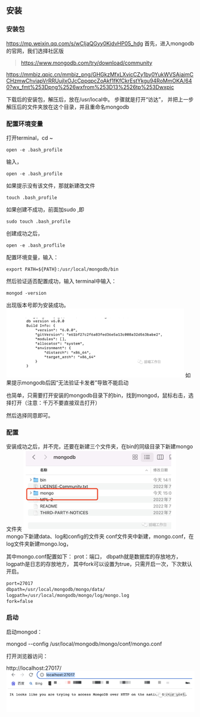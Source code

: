 


## 安装
### 安装包
https://mp.weixin.qq.com/s/wCIjaQGyy0KjdvHP05_hdg
首先，进入mongodb的官网，我们选择社区版
> https://www.mongodb.com/try/download/community

https://mmbiz.qpic.cn/mmbiz_png/GHGkzMfxLXvicCZy1by0YukWVSAiajmCCHzmwChviapVrRRUujlxOJcCppqpcZoAkf1fKfCkrEstYkgu94RoMmOKA/640?wx_fmt%253Dpng%2526wxfrom%253D13%2526tp%253Dwxpic



下载后的安装包，解压后，放在/usr/local中。
步骤就是打开“访达”，
并把上一步解压后的文件夹放在这个目录，并且重命名mongodb

### 配置环境变量
打开terminal，cd ~
```
open -e .bash_profile
```
输入，
```
open -e .bash_profile
```

如果提示没有该文件，那就新建改文件
```
touch .bash_profile
```

如果创建不成功，前面加sudo ,即
```
sudo touch .bash_profile
```

创建成功之后，
```
open -e .bash_proflile
```

配置环境变量，输入：
```
export PATH=${PATH}:/usr/local/mongodb/bin
```
然后验证适否配置成功，输入 terminal中输入： 
```
mongod -version
```
出现版本号即为安装成功。
![](PICTURES/mongoDB/2023-12-29-14-49-32.png)
如果提示mongodb后因“无法验证卡发者”导致不能启动


也简单，只需要打开安装的mongodb目录下的bin，找到mongod，鼠标右击，选择打开（注意：千万不要直接双击打开）

然后选择同意即可。

### 配置
安装成功之后，并不完，还要在新建三个文件夹，在bin的同级目录下新建mongo文件夹
![](PICTURES/mongoDB/2023-12-29-14-50-27.png)
mongo下新建data、log和config的文件夹
conf文件夹中新建，mongo.conf，在log文件夹新建mongo.log，

其中mongo.conf配置如下：
prot：端口，
dbpath就是数据库的存放地方，
logpath是日志的存放地方，
其中fork可以设置为true，只需开启一次，下次默认开启。
```
port=27017
dbpath=/usr/local/mongodb/mongo/data/
logpath=/usr/local/mongodb/mongo/log/mongo.log
fork=false
```

### 启动
启动mongod：

mongod --config /usr/local/mongodb/mongo/conf/mongo.conf

打开浏览器访问：

http://localhost:27017/
![](PICTURES/mongoDB/2023-12-29-14-51-15.png)
